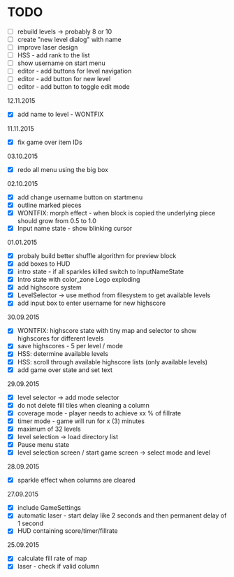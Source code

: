# TODO
- [ ] rebuild levels -> probably 8 or 10
- [ ] create "new level dialog" with name
- [ ] improve laser design
- [ ] HSS - add rank to the list
- [ ] show username on start menu
- [ ] editor - add buttons for level navigation
- [ ] editor - add button for new level
- [ ] editor - add button to toggle edit mode

12.11.2015
- [x] add name to level - WONTFIX

11.11.2015
- [x] fix game over item IDs

03.10.2015
- [x] redo all menu using the big box

02.10.2015
- [x] add change username button on startmenu
- [x] outline marked pieces
- [x] WONTFIX: morph effect - when block is copied the underlying piece should grow from 0.5 to 1.0
- [x] Input name state - show blinking cursor

01.01.2015
- [x] probaly build better shuffle algorithm for preview block
- [x] add boxes to HUD
- [x] intro state - if all sparkles killed switch to InputNameState
- [x] Intro state with color_zone Logo exploding
- [x] add highscore system
- [x] LevelSelector -> use method from filesystem to get available levels
- [x] add input box to enter username for new highscore

30.09.2015
- [x] WONTFIX: highscore state with tiny map and selector to show highscores for different levels
- [x] save highscores - 5 per level / mode
- [x] HSS: determine available levels
- [x] HSS: scroll through available highscore lists (only available levels)
- [x] add game over state and set text

29.09.2015
- [x] level selector -> add mode selector 
- [x] do not delete fill tiles when cleaning a column
- [x] coverage mode - player needs to achieve xx % of fillrate
- [x] timer mode - game will run for x (3) minutes
- [x] maximum of 32 levels
- [x] level selection -> load directory list 
- [x] Pause menu state
- [x] level selection screen / start game screen -> select mode and level

28.09.2015
- [x] sparkle effect when columns are cleared

27.09.2015
- [x] include GameSettings
- [x] automatic laser - start delay like 2 seconds and then permanent delay of 1 second
- [x] HUD containing score/timer/fillrate

25.09.2015

- [x] calculate fill rate of map
- [x] laser - check if valid column